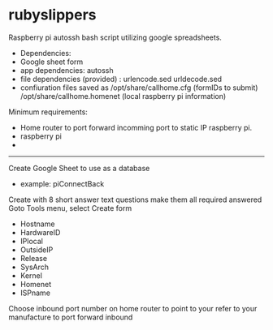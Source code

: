 # rubyslippers
Raspberry pi autossh bash script utilizing google spreadsheets.

* Dependencies:
* Google sheet form
* app dependencies: autossh
* file dependencies (provided) : urlencode.sed urldecode.sed
* confiuration files saved as
	/opt/share/callhome.cfg				(formIDs to submit)
	/opt/share/callhome.homenet		(local raspberry pi information)

Minimum requirements: 
* Home router to port forward incomming port to static IP raspberry pi.
* raspberry pi
*



----
Create Google Sheet to use as a database
* example: piConnectBack

Create with 8 short answer text questions make them all required answered
Goto Tools menu, select Create form
* Hostname
* HardwareID
* IPlocal
* OutsideIP
* Release
* SysArch
* Kernel
* Homenet
* ISPname



Choose inbound port number on home router to point to your 
	refer to your manufacture to port forward inbound
